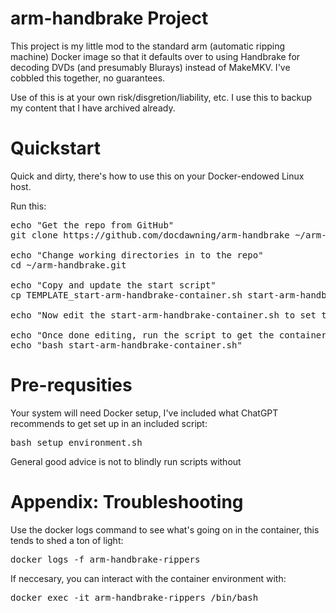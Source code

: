 <h1>arm-handbrake Project</h1>
This project is my little mod to the standard arm (automatic ripping machine) Docker image so that it defaults over to using Handbrake 
for decoding DVDs (and presumably Blurays) instead of MakeMKV. I've cobbled this together, no guarantees.

Use of this is at your own risk/disgretion/liability, etc. I use this to backup my content that I have archived already.

<h1>Quickstart</h1>
Quick and dirty, there's how to use this on your Docker-endowed Linux host.

Run this:
<pre>
echo "Get the repo from GitHub"
git clone https://github.com/docdawning/arm-handbrake ~/arm-handbrake.git

echo "Change working directories in to the repo"
cd ~/arm-handbrake.git

echo "Copy and update the start script"
cp TEMPLATE_start-arm-handbrake-container.sh start-arm-handbrake-container.sh

echo "Now edit the start-arm-handbrake-container.sh to set the path to where ARM will store stuff to something that suits your environment."

echo "Once done editing, run the script to get the container started, use:"
echo "bash start-arm-handbrake-container.sh"
</pre>


<h1>Pre-requsities</h1>
Your system will need Docker setup, I've included what ChatGPT recommends to get set up in an included script:
<pre>
bash setup_environment.sh
</pre>

General good advice is not to blindly run scripts without

<h1>Appendix: Troubleshooting</h1>
Use the docker logs command to see what's going on in the container, this tends to shed a ton of light:
<pre>
docker logs -f arm-handbrake-rippers
</pre>

If neccesary, you can interact with the container environment with:
<pre>
docker exec -it arm-handbrake-rippers /bin/bash
</pre>
